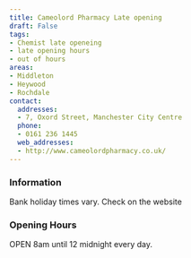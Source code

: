```yaml
---
title: Cameolord Pharmacy Late opening
draft: False
tags:
- Chemist late openeing
- late opening hours
- out of hours
areas:
- Middleton
- Heywood
- Rochdale
contact:
  addresses:
  - 7, Oxord Street, Manchester City Centre
  phone:
  - 0161 236 1445
  web_addresses:
  - http://www.cameolordpharmacy.co.uk/
---
```


### Information
Bank holiday times vary. Check on the website

### Opening Hours
OPEN 8am until 12 midnight every day.

